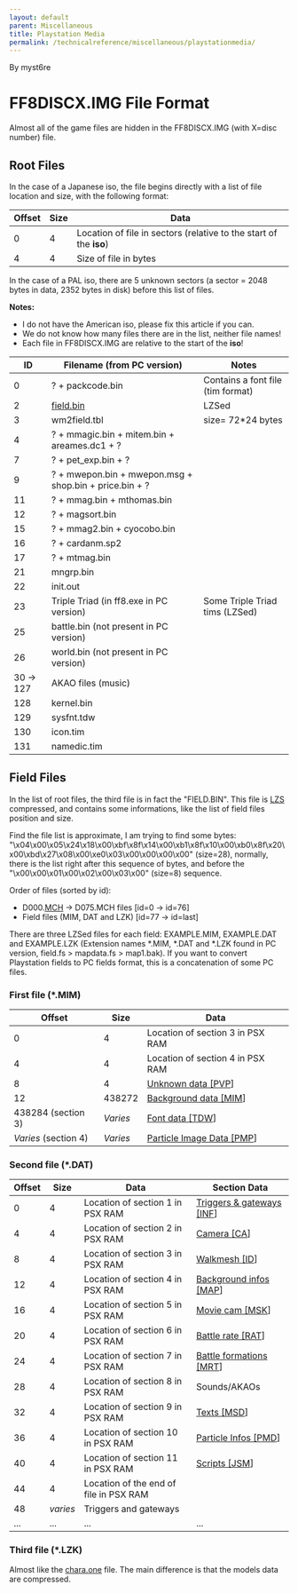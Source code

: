 ```yaml
---
layout: default
parent: Miscellaneous
title: Playstation Media
permalink: /technicalreference/miscellaneous/playstationmedia/
---
```


By myst6re

# FF8DISCX.IMG File Format

Almost all of the game files are hidden in the FF8DISCX.IMG (with X=disc number) file.

## Root Files

In the case of a Japanese iso, the file begins directly with a list of file location and size, with the following format:

| Offset | Size | Data                                                               |
|--------|------|--------------------------------------------------------------------|
| 0      | 4    | Location of file in sectors (relative to the start of the **iso**) |
| 4      | 4    | Size of file in bytes                                              |

In the case of a PAL iso, there are 5 unknown sectors (a sector = 2048 bytes in data, 2352 bytes in disk) before this list of files.

**Notes:**

-   I do not have the American iso, please fix this article if you can.
-   We do not know how many files there are in the list, neither file names!
-   Each file in FF8DISCX.IMG are relative to the start of the **iso**!

| ID           | Filename (from PC version)                             | Notes                             |
|--------------|--------------------------------------------------------|-----------------------------------|
| 0            | ? + packcode.bin                                       | Contains a font file (tim format) |
| 2            | [field.bin](#field-files)                   | LZSed                             |
| 3            | wm2field.tbl                                           | size= 72\*24 bytes                |
| 4            | ? + mmagic.bin + mitem.bin + areames.dc1 + ?           |                                   |
| 7            | ? + pet\_exp.bin + ?                                   |                                   |
| 9            | ? + mwepon.bin + mwepon.msg + shop.bin + price.bin + ? |                                   |
| 11           | ? + mmag.bin + mthomas.bin                             |                                   |
| 12           | ? + magsort.bin                                        |                                   |
| 15           | ? + mmag2.bin + cyocobo.bin                            |                                   |
| 16           | ? + cardanm.sp2                                        |                                   |
| 17           | ? + mtmag.bin                                          |                                   |
| 21           | mngrp.bin                                              |                                   |
| 22           | init.out                                               |                                   |
| 23           | Triple Triad (in ff8.exe in PC version)                | Some Triple Triad tims (LZSed)    |
| 25           | battle.bin (not present in PC version)                 |                                   |
| 26           | world.bin (not present in PC version)                  |                                   |
| 30 -&gt; 127 | AKAO files (music)                                     |                                   |
| 128          | kernel.bin                                             |                                   |
| 129          | sysfnt.tdw                                             |                                   |
| 130          | icon.tim                                               |                                   |
| 131          | namedic.tim                                            |                                   |

  

## Field Files

In the list of root files, the third file is in fact the "FIELD.BIN". This file is [LZS](../FF7/LZS_format) compressed, and contains some informations, like the list of field files position and size.

Find the file list is approximate, I am trying to find some bytes: "\\x04\\x00\\x05\\x24\\x18\\x00\\xbf\\x8f\\x14\\x00\\xb1\\x8f\\x10\\x00\\xb0\\x8f\\x20\\x00\\xbd\\x27\\x08\\x00\\xe0\\x03\\x00\\x00\\x00\\x00" (size=28), normally, there is the list right after this sequence of bytes, and before the "\\x00\\x00\\x01\\x00\\x02\\x00\\x03\\x00" (size=8) sequence.

Order of files (sorted by id):

-   D000.[MCH](../Field/Field%20File%20Format/FileFormat_MCH) -&gt; D075.MCH files \[id=0 -&gt; id=76\]
-   Field files (MIM, DAT and LZK) \[id=77 -&gt; id=last\]

There are three LZSed files for each field: EXAMPLE.MIM, EXAMPLE.DAT and EXAMPLE.LZK (Extension names \*.MIM, \*.DAT and \*.LZK found in PC version, field.fs &gt; mapdata.fs &gt; map1.bak). If you want to convert Playstation fields to PC fields format, this is a concatenation of some PC files.

### First file (\*.MIM)

| Offset               | Size     | Data                                                         |
|----------------------|----------|--------------------------------------------------------------|
| 0                    | 4        | Location of section 3 in PSX RAM                             |
| 4                    | 4        | Location of section 4 in PSX RAM                             |
| 8                    | 4        | [Unknown data \[PVP](FileFormat_PVP)\]        |
| 12                   | 438272   | [Background data \[MIM](../Field/Field%20File%20Format/FileFormat_MIM)\]     |
| 438284 (section 3)   | *Varies* | [Font data \[TDW](../Field/Field%20File%20Format/FileFormat_TDW.md)\]           |
| *Varies* (section 4) | *Varies* | [Particle Image Data \[PMP](../Field/Field%20File%20Format/FileFormat_PMP)\] |

### Second file (\*.DAT)

| Offset | Size     | Data                                   | Section Data                                                   |
|--------|----------|----------------------------------------|----------------------------------------------------------------|
| 0      | 4        | Location of section 1 in PSX RAM       | [Triggers & gateways \[INF](../Field/Field%20File%20Format/FileFormat_INF)\]   |
| 4      | 4        | Location of section 2 in PSX RAM       | [Camera \[CA](../Field/Field%20File%20Format/FileFormat_CA)\]                  |
| 8      | 4        | Location of section 3 in PSX RAM       | [Walkmesh \[ID](../FF7/Field/Camera_Matrix)\]          |
| 12     | 4        | Location of section 4 in PSX RAM       | [Background infos \[MAP](../Field/Field%20File%20Format/FileFormat_MAP)\]      |
| 16     | 4        | Location of section 5 in PSX RAM       | [Movie cam \[MSK](../Field/Field%20File%20Format/FileFormat_MSK)\]             |
| 20     | 4        | Location of section 6 in PSX RAM       | [Battle rate \[RAT](../Field/Field%20File%20Format/FileFormat_RAT_MRT)\]       |
| 24     | 4        | Location of section 7 in PSX RAM       | [Battle formations \[MRT](../Field/Field%20File%20Format/FileFormat_RAT_MRT)\] |
| 28     | 4        | Location of section 8 in PSX RAM       | Sounds/AKAOs                                                   |
| 32     | 4        | Location of section 9 in PSX RAM       | [Texts \[MSD](../Field/Field%20File%20Format/FileFormat_MSD)\]                 |
| 36     | 4        | Location of section 10 in PSX RAM      | [Particle Infos \[PMD](FileFormat_PMD)\]        |
| 40     | 4        | Location of section 11 in PSX RAM      | [Scripts \[JSM](../Field/Field%20File%20Format/FileFormat_JSM)\]               |
| 44     | 4        | Location of the end of file in PSX RAM |                                                                |
| 48     | *varies* | Triggers and gateways                  |                                                                |
| ...    | ...      | ...                                    | ...                                                            |

### Third file (\*.LZK)

Almost like the [chara.one](../Field/Field%20File%20Format/FileFormat_ONE) file. The main difference is that the models data are compressed.

